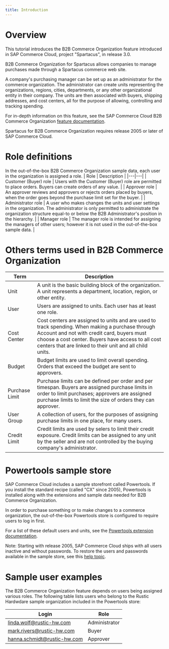 ```yaml
---
title: Introduction
---
```


# Overview

This tutorial introduces the B2B Commerce Organization feature introduced in SAP Commerce Cloud, project "Spartacus", in release 3.0. 

B2B Commerce Organization for Spartacus allows companies to manage purchases made through a Spartacus commerce web site. 

A company's purchasing manager can be set up as an administrator for the commerce organization. The administrator can create units representing the organizations, regions, cities, departments, or any other organizational entity in their company. The units are then associated with buyers, shipping addresses, and cost centers, all for the purpose of allowing, controlling and tracking spending.

For in-depth information on this feature, see the SAP Commerce Cloud B2B Commerce Organization [feature documentation](https://help.sap.com/viewer/4c33bf189ab9409e84e589295c36d96e/latest/en-US/8ac27d4d86691014a47588e9126fdf21.html).

Spartacus for B2B Commerce Organization requires release 2005 or later of SAP Commerce Cloud.


# Role definitions
In the out-of-the-box B2B Commerce Organization sample data, each user in the organization is assigned a role.
| Role | Description |
|---|---|
| Customer (Buyer) role | Users with the Customer (Buyer) role are permitted to place orders. Buyers can create orders of any value. |
| Approver role | An approver reviews and approvers or rejects orders placed by buyers, when the order goes beyond the purchase limit set for the buyer. |
| Administrator role | A user who makes changes the units and user settings in the organization. The administrator is only permitted to administrate the organization structure equal-to or below the B2B Administrator's position in the hierarchy. |
| Manager role | The manager role is intended for assigning the managers of other users; however it is not used in the out-of-the-box sample data. |

# Others terms used in B2B Commerce Organization
| Term | Description |
|---|---|
| Unit | A unit is the basic building block of the organization. A unit represents a department, location, region, or other entity. |
| User | Users are assigned to units. Each user has at least one role. |
| Cost Center | Cost centers are assigned to units and are used to track spending. When making a purchase through Account and not with credit card, buyers must choose a cost center. Buyers have access to all cost centers that are linked to their unit and all child units. |
| Budget | Budget limits are used to limit overall spending. Orders that exceed the budget are sent to approvers. |
| Purchase Limit | Purchase limits can be defined per order and per timespan. Buyers are assigned purchase limits in order to limit purchases; approvers are assigned purchase limits to limit the size of orders they can approver. |
| User Group | A collection of users, for the purposes of assigning purchase limits in one place, for many users.
| Credit Limit | Credit limits are used by selers to limit their credit exposure. Credit limits can be assigned to any unit by the seller and are not controlled by the buying company's administrator. |

# Powertools sample store

SAP Commerce Cloud includes a sample storefront called Powertools. If you install the standard recipe (called "CX" since 2005), Powertools is installed along with the extensions and sample data needed for B2B Commerce Organization.

In order to purchase something or to make changes to a commerce organization, the out-of-the-box Powertools store is configured to require users to log in first.

For a list of these default users and units, see the [Powertools extension documentation](https://help.sap.com/viewer/7e47d40a176d48ba914b50957d003804/latest/en-US/8ae789ad86691014afcccba59ba613e9.html).

Note: Starting with release 2005, SAP Commerce Cloud ships with all users inactive and without passwords. To restore the users and passwords available in the sample store, see this [help topic](https://help.sap.com/viewer/9433604f14ac4ed98908c6d4e7d8c1cc/latest/en-US/c5d463ec2fbb45b2a7aef664df42d2dc.html).

# Sample user examples

The B2B Commerce Organization feature depends on users being assigned various roles. The following table lists users who belong to the Rustic Hardwdare sample organization included in the Powertools store:

| Login | Role |
|---|---|
| linda.wolf@rustic-hw.com | Administrator |
| mark.rivers@rustic-hw.com | Buyer |
| hanna.schmidt@rustic-hw.com | Approver |